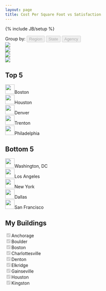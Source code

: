 ```yaml
---
layout: page
title: Cost Per Square Foot vs Satisfaction
---
```

{% include JB/setup %}

<div class='row'>
	<div class='col-md-12'>
		<div>
			Group by: 
<button disabled='disabled' class='btn btn-default'>Region</button>
<button disabled='disabled' class='btn btn-default'>State</button>
<button disabled='disabled' class='btn btn-default'>Agency</button>
		</div>
	</div>
</div>
<div class='row'>
	<div class='col-md-12'>
		<div id='chart'></div>
		<div class='row'>
			<div class='col-md-3'>
<img src="{{BASE_PATH}}/assets/scatterplotselect.png">
			</div>
			<div class='col-md-3'>
<img src="{{BASE_PATH}}/assets/boxplot.png">
			</div>
			<div class='col-md-3'>
<img src="{{BASE_PATH}}/assets/ratingcurvecompare.png">
			</div>
			<div class='col-md-3'>
<img src="{{BASE_PATH}}/assets/spendingplot.png">
			</div>
		</div>
		<div class='row'>
			<div class='col-md-6'>
				<h2>Top 5</h2>
<img style='width: 30px' src='{{BASE_PATH}}/assets/happy.png' />Boston<br/>
<img style='width: 30px' src='{{BASE_PATH}}/assets/happy.png' />Houston<br/>
<img style='width: 30px' src='{{BASE_PATH}}/assets/happy.png' />Denver<br/>
<img style='width: 30px' src='{{BASE_PATH}}/assets/happy.png' />Trenton<br/>
<img style='width: 30px' src='{{BASE_PATH}}/assets/happy.png' />Philadelphia<br/>
			</div>
			<div class='col-md-6'>
				<h2>Bottom 5</h2>
<img style='width: 30px' src='{{BASE_PATH}}/assets/sad.png' />Washington, DC<br/>
<img style='width: 30px' src='{{BASE_PATH}}/assets/sad.png' />Los Angeles<br/>
<img style='width: 30px' src='{{BASE_PATH}}/assets/sad.png' />New York<br/>
<img style='width: 30px' src='{{BASE_PATH}}/assets/sad.png' />Dallas<br/>
<img style='width: 30px' src='{{BASE_PATH}}/assets/sad.png' />San Francisco<br/>
			</div>
		</div>
		<div class='row'>
			<h2>My Buildings</h2>
			<div id='BuildingSelect' class='g5-disabled'>
<input type='checkbox' checked disabled='disabled' />Anchorage<br/>
<input type='checkbox' checked disabled='disabled' />Boulder<br/>
<input type='checkbox' checked disabled='disabled' />Boston<br/>
<input type='checkbox' checked disabled='disabled' />Charlottesville<br/>
<input type='checkbox' checked disabled='disabled' />Denton<br/>
<input type='checkbox' checked disabled='disabled' />Elkridge<br/>
<input type='checkbox' checked disabled='disabled' />Gainseville<br/>
<input type='checkbox' checked disabled='disabled' />Houston<br/>
<input type='checkbox' checked disabled='disabled' />Kingston<br/>
			</div>
		</div>
	</div>
</div>

